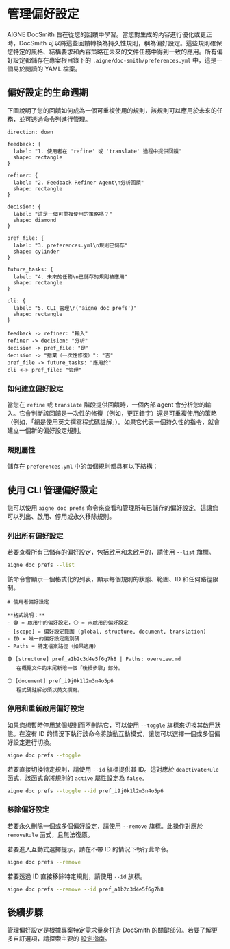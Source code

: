 # 管理偏好設定

AIGNE DocSmith 旨在從您的回饋中學習。當您對生成的內容進行優化或更正時，DocSmith 可以將這些回饋轉換為持久性規則，稱為偏好設定。這些規則確保您特定的風格、結構要求和內容策略在未來的文件任務中得到一致的應用。所有偏好設定都儲存在專案根目錄下的 `.aigne/doc-smith/preferences.yml` 中，這是一個易於閱讀的 YAML 檔案。

## 偏好設定的生命週期

下圖說明了您的回饋如何成為一個可重複使用的規則，該規則可以應用於未來的任務，並可透過命令列進行管理。

```d2 The Preference Lifecycle
direction: down

feedback: {
  label: "1. 使用者在 'refine' 或 'translate' 過程中提供回饋"
  shape: rectangle
}

refiner: {
  label: "2. Feedback Refiner Agent\n分析回饋"
  shape: rectangle
}

decision: {
  label: "這是一個可重複使用的策略嗎？"
  shape: diamond
}

pref_file: {
  label: "3. preferences.yml\n規則已儲存"
  shape: cylinder
}

future_tasks: {
  label: "4. 未來的任務\n已儲存的規則被應用"
  shape: rectangle
}

cli: {
  label: "5. CLI 管理\n('aigne doc prefs')"
  shape: rectangle
}

feedback -> refiner: "輸入"
refiner -> decision: "分析"
decision -> pref_file: "是"
decision -> "捨棄（一次性修復）": "否"
pref_file -> future_tasks: "應用於"
cli <-> pref_file: "管理"

```

### 如何建立偏好設定

當您在 `refine` 或 `translate` 階段提供回饋時，一個內部 agent 會分析您的輸入。它會判斷該回饋是一次性的修復（例如，更正錯字）還是可重複使用的策略（例如，「總是使用英文撰寫程式碼註解」）。如果它代表一個持久性的指令，就會建立一個新的偏好設定規則。

### 規則屬性

儲存在 `preferences.yml` 中的每個規則都具有以下結構：

<x-field data-name="id" data-type="string" data-desc="規則的唯一、隨機產生的識別碼（例如，pref_a1b2c3d4e5f6g7h8）。"></x-field>
<x-field data-name="active" data-type="boolean" data-desc="表示該規則目前是否啟用。未啟用的規則在生成任務期間會被忽略。"></x-field>
<x-field data-name="scope" data-type="string" data-desc="定義該規則應在何時應用。有效的範圍是 'global'、'structure'、'document' 或 'translation'。"></x-field>
<x-field data-name="rule" data-type="string" data-desc="將在未來任務中傳遞給 AI 的具體、精煉的指令。"></x-field>
<x-field data-name="feedback" data-type="string" data-desc="使用者提供的原始自然語言回饋，保留以供參考。"></x-field>
<x-field data-name="createdAt" data-type="string" data-desc="表示規則建立時間的 ISO 8601 時間戳記。"></x-field>
<x-field data-name="paths" data-type="string[]" data-required="false" data-desc="一個可選的檔案路徑列表。如果存在，該規則僅適用於為這些特定來源檔案生成的內容。"></x-field>

## 使用 CLI 管理偏好設定

您可以使用 `aigne doc prefs` 命令來查看和管理所有已儲存的偏好設定。這讓您可以列出、啟用、停用或永久移除規則。

### 列出所有偏好設定

若要查看所有已儲存的偏好設定，包括啟用和未啟用的，請使用 `--list` 旗標。

```bash List all preferences icon=lucide:terminal
aigne doc prefs --list
```

該命令會顯示一個格式化的列表，顯示每個規則的狀態、範圍、ID 和任何路徑限制。

```text Example Output icon=lucide:clipboard-list
# 使用者偏好設定

**格式說明：**
- 🟢 = 啟用中的偏好設定，⚪ = 未啟用的偏好設定
- [scope] = 偏好設定範圍 (global, structure, document, translation)
- ID = 唯一的偏好設定識別碼
- Paths = 特定檔案路徑（如果適用）

🟢 [structure] pref_a1b2c3d4e5f6g7h8 | Paths: overview.md
   在概覽文件的末尾新增一個「後續步驟」部分。
 
⚪ [document] pref_i9j0k1l2m3n4o5p6
   程式碼註解必須以英文撰寫。
```

### 停用和重新啟用偏好設定

如果您想暫時停用某個規則而不刪除它，可以使用 `--toggle` 旗標來切換其啟用狀態。在沒有 ID 的情況下執行該命令將啟動互動模式，讓您可以選擇一個或多個偏好設定進行切換。

```bash Toggle preferences interactively icon=lucide:terminal
aigne doc prefs --toggle
```

若要直接切換特定規則，請使用 `--id` 旗標提供其 ID。這對應於 `deactivateRule` 函式，該函式會將規則的 `active` 屬性設定為 `false`。

```bash Toggle a specific preference icon=lucide:terminal
aigne doc prefs --toggle --id pref_i9j0k1l2m3n4o5p6
```

### 移除偏好設定

若要永久刪除一個或多個偏好設定，請使用 `--remove` 旗標。此操作對應於 `removeRule` 函式，且無法復原。

若要進入互動式選擇提示，請在不帶 ID 的情況下執行此命令。

```bash Remove preferences interactively icon=lucide:terminal
aigne doc prefs --remove
```

若要透過 ID 直接移除特定規則，請使用 `--id` 旗標。

```bash Remove a specific preference icon=lucide:terminal
aigne doc prefs --remove --id pref_a1b2c3d4e5f6g7h8
```

## 後續步驟

管理偏好設定是根據專案特定需求量身打造 DocSmith 的關鍵部分。若要了解更多自訂選項，請探索主要的 [設定指南](./configuration.md)。